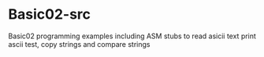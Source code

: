 # Basic02-src
Basic02 programming examples including ASM stubs to read asicii text
print ascii test, copy strings and compare strings

